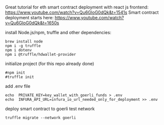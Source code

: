 Great tutorial for eth smart contract deployment with react js frontend: https://www.youtube.com/watch?v=Qu6GloG0dQk&t=1541s
Smart contract deployment starts here: https://www.youtube.com/watch?v=Qu6GloG0dQk&t=1650s

install Node.js/npm, truffle and other dependencies:
```console
brew install node
npm i -g truffle
npm i dotenv 
npm i @truffle/hdwallet-provider
```
initialize project (for this repo already done)
```console
#npm init
#truffle init
```
add .env file
```console
echo  PRIVATE_KEY=key_wallet_with_goerli_funds > .env
echo  INFURA_API_URL=infura_io_url_needed_only_for_deployment >> .env
```

deploy smart contract to goerli test network
```console
truffle migrate --network goerli   
```